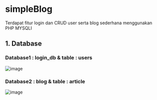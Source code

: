 # simpleBlog

Terdapat fitur login dan CRUD user serta blog sederhana menggunakan PHP MYSQLI

## 1. Database 

### Database1 : login_db & table : users

![image](https://user-images.githubusercontent.com/61927381/144016712-dbe69d36-9dbe-4a74-a11b-da56337a7d73.png)

### Database2 : blog & table : article

![image](https://user-images.githubusercontent.com/61927381/144016846-7e5d1253-d7f7-4b61-b665-8b1da2aa69d0.png)
